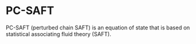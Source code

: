 # PC-SAFT
PC-SAFT (perturbed chain SAFT) is an equation of state that is based on statistical associating fluid theory (SAFT).
